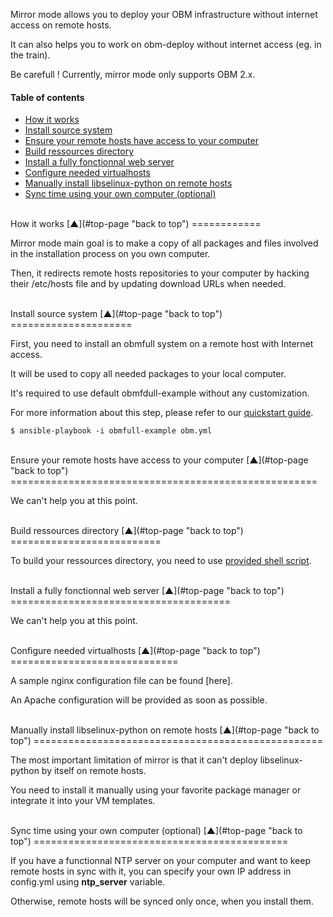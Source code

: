 <a name="top-page"></a>

Mirror mode allows you to deploy your OBM infrastructure without internet access on remote hosts.

It can also helps you to work on obm-deploy without internet access (eg. in the train).

Be carefull ! Currently, mirror mode only supports OBM 2.x.

#### Table of contents

<!-- START doctoc generated TOC please keep comment here to allow auto update -->
<!-- DON'T EDIT THIS SECTION, INSTEAD RE-RUN doctoc TO UPDATE -->

- [How it works](#how-it-works)
- [Install source system](#install-source-system)
- [Ensure your remote hosts have access to your computer](#ensure-your-remote-hosts-have-access-to-your-computer)
- [Build ressources directory](#build-ressources-directory)
- [Install a fully fonctionnal web server](#install-a-fully-fonctionnal-web-server)
- [Configure needed virtualhosts](#configure-needed-virtualhosts)
- [Manually install libselinux-python on remote hosts](#manually-install-libselinux-python-on-remote-hosts)
- [Sync time using your own computer (optional)](#sync-time-using-your-own-computer-optional)

<!-- END doctoc generated TOC please keep comment here to allow auto update -->

<a name="how-it-works"></a>

<br>
How it works  [&#x25B2;](#top-page "back to top")
============

Mirror mode main goal is to make a copy of all packages and files involved in the installation process on you own computer.

Then, it redirects remote hosts repositories to your computer by hacking their /etc/hosts file and by updating download URLs when needed.

<a name="install-source-system"></a>

<br>
Install source system  [&#x25B2;](#top-page "back to top")
=====================

First, you need to install an obmfull system on a remote host with Internet access.

It will be used to copy all needed packages to your local computer.

It's required to use default obmfdull-example without any customization.

For more information about this step, please refer to our [quickstart guide].

    $ ansible-playbook -i obmfull-example obm.yml

<a name="ensure-your-remote-hosts-have-access-to-your-computer"></a>

<br>
Ensure your remote hosts have access to your computer  [&#x25B2;](#top-page "back to top")
=====================================================

We can't help you at this point.

<a name="build-ressources-directory"></a>

<br>
Build ressources directory  [&#x25B2;](#top-page "back to top")
==========================

To build your ressources directory, you need to use [provided shell script].

<a name="install-a-fully-fonctionnal-web-server"></a>

<br>
Install a fully fonctionnal web server  [&#x25B2;](#top-page "back to top")
======================================

We can't help you at this point.

<a name="configure-needed-virtualhosts"></a>

<br>
Configure needed virtualhosts  [&#x25B2;](#top-page "back to top")
=============================

A sample nginx configuration file can be found [here].

An Apache configuration will be provided as soon as possible.

<a name="manually-install-libselinux-python-on-remote-hosts"></a>

<br>
Manually install libselinux-python on remote hosts  [&#x25B2;](#top-page "back to top")
==================================================

The most important limitation of mirror is that it can't deploy libselinux-python by itself on remote hosts.

You need to install it manually using your favorite package manager or integrate it into your VM templates.

<a name="sync-time-using-your-own-computer-optional"></a>

<br>
Sync time using your own computer (optional)  [&#x25B2;](#top-page "back to top")
============================================

If you have a functionnal NTP server on your computer and want to keep remote hosts in sync with it, you can specify your own IP address in config.yml using **ntp_server** variable.

Otherwise, remote hosts will be synced only once, when you install them.

[quickstart guide]: quickstart.mkd "OBM Deploy quickstart guide"
[provided shell script]: ../build-resources-dir.sh "OBM Deploy ressources dir building script"


